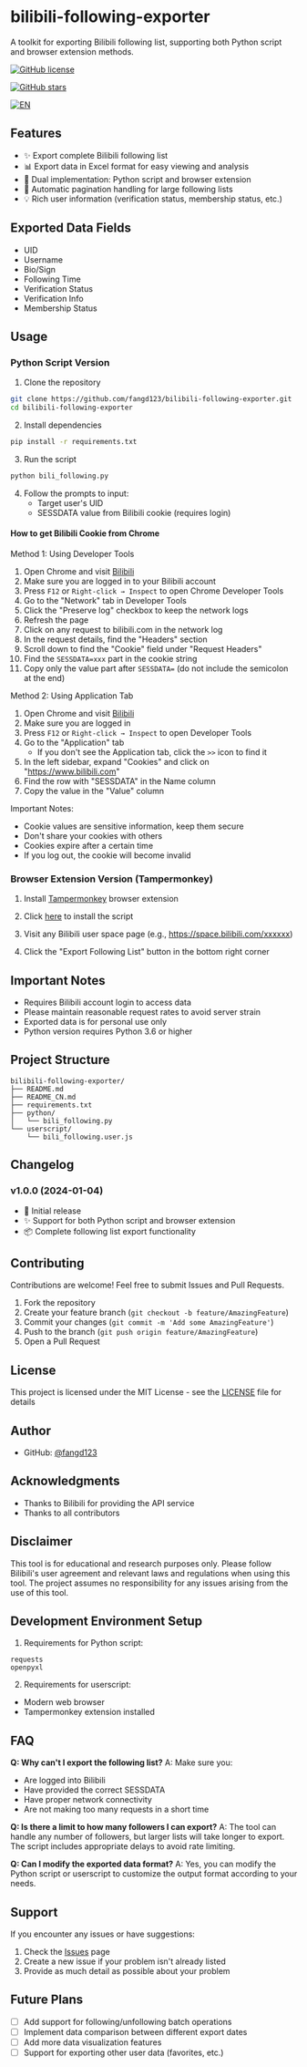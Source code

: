# bilibili-following-exporter

A toolkit for exporting Bilibili following list, supporting both Python script and browser extension methods.

[![GitHub license](https://img.shields.io/github/license/fangd123/bilibili-following-exporter)](https://github.com/fangd123/bilibili-following-exporter/blob/main/LICENSE)

[![GitHub stars](https://img.shields.io/github/stars/fangd123/bilibili-following-exporter)](https://github.com/fangd123/bilibili-following-exporter/stargazers)

[![EN](https://img.shields.io/badge/Language-English-blue.svg)](README.md)

## Features

- ✨ Export complete Bilibili following list
- 📊 Export data in Excel format for easy viewing and analysis
- 🚀 Dual implementation: Python script and browser extension
- 🔄 Automatic pagination handling for large following lists
- 💡 Rich user information (verification status, membership status, etc.)

## Exported Data Fields

- UID
- Username
- Bio/Sign
- Following Time
- Verification Status
- Verification Info
- Membership Status

## Usage

### Python Script Version

1. Clone the repository
```bash
git clone https://github.com/fangd123/bilibili-following-exporter.git
cd bilibili-following-exporter
```

2. Install dependencies
```bash
pip install -r requirements.txt
```

3. Run the script
```bash
python bili_following.py
```

4. Follow the prompts to input:
   - Target user's UID
   - SESSDATA value from Bilibili cookie (requires login)

#### How to get Bilibili Cookie from Chrome


Method 1: Using Developer Tools

1. Open Chrome and visit [Bilibili](https://www.bilibili.com/)
2. Make sure you are logged in to your Bilibili account
3. Press `F12` or `Right-click → Inspect` to open Chrome Developer Tools
4. Go to the "Network" tab in Developer Tools
5. Click the "Preserve log" checkbox to keep the network logs
6. Refresh the page
7. Click on any request to bilibili.com in the network log
8. In the request details, find the "Headers" section
9. Scroll down to find the "Cookie" field under "Request Headers"
10. Find the `SESSDATA=xxx` part in the cookie string
11. Copy only the value part after `SESSDATA=` (do not include the semicolon at the end)

Method 2: Using Application Tab

1. Open Chrome and visit [Bilibili](https://www.bilibili.com/)
2. Make sure you are logged in
3. Press `F12` or `Right-click → Inspect` to open Developer Tools
4. Go to the "Application" tab
   - If you don't see the Application tab, click the `>>` icon to find it
5. In the left sidebar, expand "Cookies" and click on "https://www.bilibili.com"
6. Find the row with "SESSDATA" in the Name column
7. Copy the value in the "Value" column

Important Notes:
- Cookie values are sensitive information, keep them secure
- Don't share your cookies with others
- Cookies expire after a certain time
- If you log out, the cookie will become invalid

### Browser Extension Version (Tampermonkey)

1. Install [Tampermonkey](https://www.tampermonkey.net/) browser extension

2. Click [here](https://github.com/fangd123/bilibili-following-exporter/raw/main/userscript/bili_following.user.js) to install the script

3. Visit any Bilibili user space page (e.g., https://space.bilibili.com/xxxxxx)

4. Click the "Export Following List" button in the bottom right corner

## Important Notes

- Requires Bilibili account login to access data
- Please maintain reasonable request rates to avoid server strain
- Exported data is for personal use only
- Python version requires Python 3.6 or higher

## Project Structure

```
bilibili-following-exporter/
├── README.md
├── README_CN.md
├── requirements.txt
├── python/
│   └── bili_following.py
└── userscript/
    └── bili_following.user.js
```

## Changelog

### v1.0.0 (2024-01-04)
- 🎉 Initial release
- ✨ Support for both Python script and browser extension
- 📦 Complete following list export functionality

## Contributing

Contributions are welcome! Feel free to submit Issues and Pull Requests.

1. Fork the repository
2. Create your feature branch (`git checkout -b feature/AmazingFeature`)
3. Commit your changes (`git commit -m 'Add some AmazingFeature'`)
4. Push to the branch (`git push origin feature/AmazingFeature`)
5. Open a Pull Request

## License

This project is licensed under the MIT License - see the [LICENSE](LICENSE) file for details

## Author

- GitHub: [@fangd123](https://github.com/fangd123)

## Acknowledgments

- Thanks to Bilibili for providing the API service
- Thanks to all contributors

## Disclaimer

This tool is for educational and research purposes only. Please follow Bilibili's user agreement and relevant laws and regulations when using this tool. The project assumes no responsibility for any issues arising from the use of this tool.

## Development Environment Setup

1. Requirements for Python script:
```
requests
openpyxl
```

2. Requirements for userscript:
- Modern web browser
- Tampermonkey extension installed

## FAQ

**Q: Why can't I export the following list?**
A: Make sure you:
- Are logged into Bilibili
- Have provided the correct SESSDATA
- Have proper network connectivity
- Are not making too many requests in a short time

**Q: Is there a limit to how many followers I can export?**
A: The tool can handle any number of followers, but larger lists will take longer to export. The script includes appropriate delays to avoid rate limiting.

**Q: Can I modify the exported data format?**
A: Yes, you can modify the Python script or userscript to customize the output format according to your needs.

## Support

If you encounter any issues or have suggestions:
1. Check the [Issues](https://github.com/fangd123/bilibili-following-exporter/issues) page
2. Create a new issue if your problem isn't already listed
3. Provide as much detail as possible about your problem

## Future Plans

- [ ] Add support for following/unfollowing batch operations
- [ ] Implement data comparison between different export dates
- [ ] Add more data visualization features
- [ ] Support for exporting other user data (favorites, etc.)